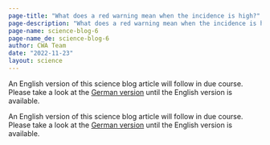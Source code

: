 ```yaml
---
page-title: "What does a red warning mean when the incidence is high?"
page-description: "What does a red warning mean when the incidence is high?"
page-name: science-blog-6
page-name_de: science-blog-6
author: CWA Team
date: "2022-11-23"
layout: science
---
```


An English version of this science blog article will follow in due course. Please take a look at the [German version](/de/science/2022-11-23-science-blog-6) until the English version is available.

<!-- overview -->

An English version of this science blog article will follow in due course. Please take a look at the [German version](/de/science/2022-11-23-science-blog-6) until the English version is available.